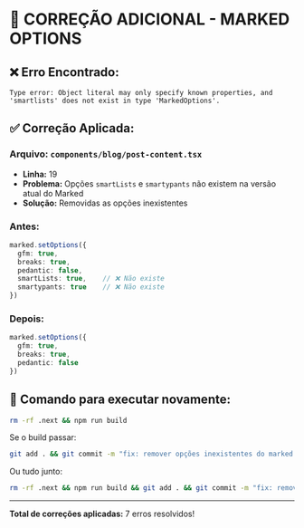 # 🔧 CORREÇÃO ADICIONAL - MARKED OPTIONS

## ❌ Erro Encontrado:
```
Type error: Object literal may only specify known properties, and 'smartlists' does not exist in type 'MarkedOptions'.
```

## ✅ Correção Aplicada:

### Arquivo: `components/blog/post-content.tsx`
- **Linha:** 19
- **Problema:** Opções `smartLists` e `smartypants` não existem na versão atual do Marked
- **Solução:** Removidas as opções inexistentes

### Antes:
```typescript
marked.setOptions({
  gfm: true,
  breaks: true,
  pedantic: false,
  smartLists: true,    // ❌ Não existe
  smartypants: true    // ❌ Não existe
})
```

### Depois:
```typescript
marked.setOptions({
  gfm: true,
  breaks: true,
  pedantic: false
})
```

## 🚀 Comando para executar novamente:

```bash
rm -rf .next && npm run build
```

Se o build passar:
```bash
git add . && git commit -m "fix: remover opções inexistentes do marked - smartLists e smartypants" && git push
```

Ou tudo junto:
```bash
rm -rf .next && npm run build && git add . && git commit -m "fix: remover opções inexistentes do marked - smartLists e smartypants" && git push
```

---

**Total de correções aplicadas:** 7 erros resolvidos!
